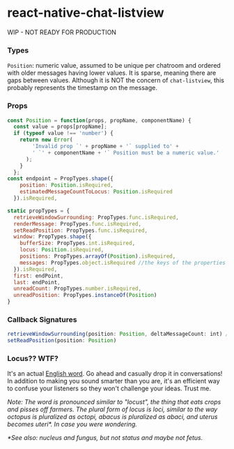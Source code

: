 # react-native-chat-listview
WIP - NOT READY FOR PRODUCTION

### Types
`Position`: numeric value, assumed to be unique per chatroom and ordered with older messages having lower values. It is sparse, meaning there are gaps between values.
Although it is NOT the concern of `chat-listview`, this probably represents the timestamp on the message.

### Props

```js
const Position = function(props, propName, componentName) {
  const value = props[propName];
  if (typeof value !== 'number') {
    return new Error(
        'Invalid prop `' + propName + '` supplied to' +
        ' `' + componentName + '` Position must be a numeric value.'
      );
    }
  };
const endpoint = PropTypes.shape({
    position: Position.isRequired,
    estimatedMessageCountToLocus: Position.isRequired
  }).isRequired,

static propTypes = {
  retrieveWindowSurrounding: PropTypes.func.isRequired,
  renderMessage: PropTypes.func.isRequired,
  setReadPosition: PropTypes.func.isRequired,
  window: PropTypes.shape({
    bufferSize: PropTypes.int.isRequired,
    locus: Position.isRequired,
    positions: PropTypes.arrayOf(Position).isRequired,
    messages: PropTypes.object.isRequired //the keys of the properties are Position values, and the values are the message data: TBD
  }).isRequired,
  first: endPoint,
  last: endPoint,
  unreadCount: PropTypes.number.isRequired,
  unreadPosition: PropTypes.instanceOf(Position)
}
```

### Callback Signatures
```js
retrieveWindowSurrounding(position: Position, deltaMessageCount: int) //deltaMessageCount should be relatively small
setReadPosition(position: Position)
```

### Locus?? WTF? 
It's an actual [English word](https://www.merriam-webster.com/dictionary/locus). Go ahead and casually drop it in conversations! In addition to making you sound smarter than you are, it's an efficient way to confuse your listeners so they won't challenge your ideas. Trust me. 

_Note: The word is pronounced similar to "locust", the thing that eats crops and pisses off farmers. The plural form of locus is *loci*, similar to the way octopus is pluralized as octopi, abacus is pluralized as abaci, and uterus becomes uteri*. In case you were wondering._

_*See also: nucleus and fungus, but not status and maybe not fetus._
